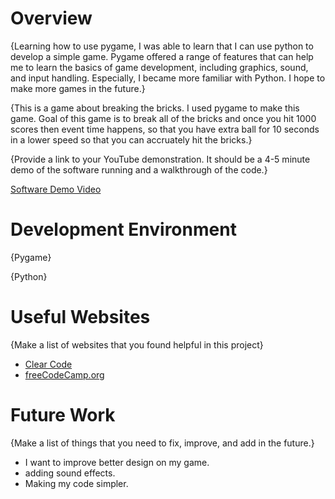 # Overview

{Learning how to use pygame, I was able to learn that I can use python to develop a simple game. Pygame offered a range of features that can help me to learn the basics of game development, including graphics, sound, and input handling. Especially, I became more familiar with Python. I hope to make more games in the future.}

{This is a game about breaking the bricks. I used pygame to make this game. Goal of this game is to break all of the bricks and once you hit 1000 scores then event time happens, so that you have extra ball for 10 seconds in a lower speed so that you can accruately hit the bricks.}

{Provide a link to your YouTube demonstration. It should be a 4-5 minute demo of the software running and a walkthrough of the code.}

[Software Demo Video](https://www.youtube.com/watch?v=vuAWnDF6ZVc)

# Development Environment

{Pygame}

{Python}

# Useful Websites

{Make a list of websites that you found helpful in this project}

- [Clear Code](https://www.youtube.com/watch?v=AY9MnQ4x3zk)
- [freeCodeCamp.org](https://www.youtube.com/watch?v=FfWpgLFMI7w)

# Future Work

{Make a list of things that you need to fix, improve, and add in the future.}

- I want to improve better design on my game.
- adding sound effects.
- Making my code simpler.
